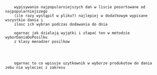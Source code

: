         wypisywanie najpopularniejszych dań w liscie posortowane od najpopularniejszego
        (ile razy wystąpił w pliku?) najlepiej w dodatkowym wypisane wszystkie dania i
        ilosc ich wybran podczas dodawania do dnia

        ogarnac jak dzialają wyjątki i złapać ten w metodzie wyborDaniaDoPosilku
        z klasy menadzer posilkow




        ogarnac to co wpisuje uzytkownik w wyborze produkotow do dania zebu nie wyleciec z zakresu

